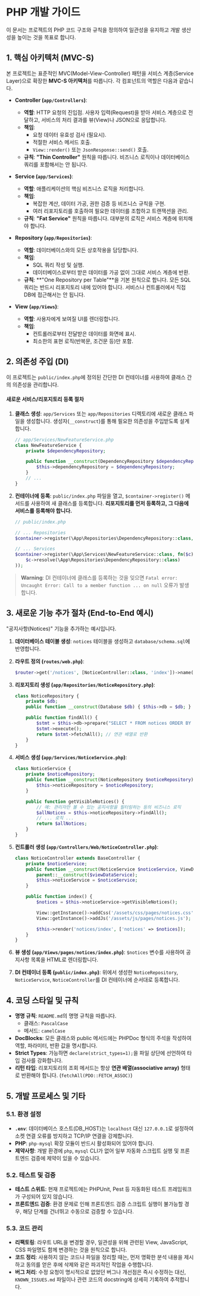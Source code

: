 # PHP 개발 가이드

이 문서는 프로젝트의 PHP 코드 구조와 규칙을 정의하여 일관성을 유지하고 개발 생산성을 높이는 것을 목표로 합니다.

## 1. 핵심 아키텍처 (MVC-S)

본 프로젝트는 표준적인 MVC(Model-View-Controller) 패턴을 서비스 계층(Service Layer)으로 확장한 **MVC-S 아키텍처**를 따릅니다. 각 컴포넌트의 역할은 다음과 같습니다.

- **Controller (`app/Controllers`)**:
  - **역할**: HTTP 요청의 진입점. 사용자 입력(Request)을 받아 서비스 계층으로 전달하고, 서비스의 처리 결과를 뷰(View)나 JSON으로 응답합니다.
  - **책임**:
    - 요청 데이터 유효성 검사 (필요시).
    - 적절한 서비스 메서드 호출.
    - `View::render()` 또는 `JsonResponse::send()` 호출.
  - **규칙**: **"Thin Controller"** 원칙을 따릅니다. 비즈니스 로직이나 데이터베이스 쿼리를 포함해서는 안 됩니다.

- **Service (`app/Services`)**:
  - **역할**: 애플리케이션의 핵심 비즈니스 로직을 처리합니다.
  - **책임**:
    - 복잡한 계산, 데이터 가공, 권한 검증 등 비즈니스 규칙을 구현.
    - 여러 리포지토리를 호출하여 필요한 데이터를 조합하고 트랜잭션을 관리.
  - **규칙**: **"Fat Service"** 원칙을 따릅니다. 대부분의 로직은 서비스 계층에 위치해야 합니다.

- **Repository (`app/Repositories`)**:
  - **역할**: 데이터베이스와의 모든 상호작용을 담당합니다.
  - **책임**:
    - SQL 쿼리 작성 및 실행.
    - 데이터베이스로부터 받은 데이터를 가공 없이 그대로 서비스 계층에 반환.
  - **규칙**: **"One Repository per Table"**을 기본 원칙으로 합니다. 모든 SQL 쿼리는 반드시 리포지토리 내에 있어야 합니다. 서비스나 컨트롤러에서 직접 DB에 접근해서는 안 됩니다.

- **View (`app/Views`)**:
  - **역할**: 사용자에게 보여질 UI를 렌더링합니다.
  - **책임**:
    - 컨트롤러로부터 전달받은 데이터를 화면에 표시.
    - 최소한의 표현 로직(반복문, 조건문 등)만 포함.

## 2. 의존성 주입 (DI)

이 프로젝트는 `public/index.php`에 정의된 간단한 DI 컨테이너를 사용하여 클래스 간의 의존성을 관리합니다.

#### 새로운 서비스/리포지토리 등록 절차

1.  **클래스 생성**: `app/Services` 또는 `app/Repositories` 디렉토리에 새로운 클래스 파일을 생성합니다. 생성자(`__construct`)를 통해 필요한 의존성을 주입받도록 설계합니다.

    ```php
    // app/Services/NewFeatureService.php
    class NewFeatureService {
        private $dependencyRepository;

        public function __construct(DependencyRepository $dependencyRepository) {
            $this->dependencyRepository = $dependencyRepository;
        }
        // ...
    }
    ```

2.  **컨테이너에 등록**: `public/index.php` 파일을 열고, `$container->register()` 메서드를 사용하여 새 클래스를 등록합니다. **리포지토리를 먼저 등록하고, 그 다음에 서비스를 등록해야 합니다.**

    ```php
    // public/index.php

    // ... Repositories
    $container->register(\App\Repositories\DependencyRepository::class, fn($c) => new \App\Repositories\DependencyRepository($c->resolve(Database::class)));

    // ... Services
    $container->register(\App\Services\NewFeatureService::class, fn($c) => new \App\Services\NewFeatureService(
        $c->resolve(\App\Repositories\DependencyRepository::class)
    ));
    ```

> **Warning**: DI 컨테이너에 클래스를 등록하는 것을 잊으면 `Fatal error: Uncaught Error: Call to a member function ... on null` 오류가 발생합니다.

## 3. 새로운 기능 추가 절차 (End-to-End 예시)

"공지사항(Notices)" 기능을 추가하는 예시입니다.

1.  **데이터베이스 테이블 생성**: `notices` 테이블을 생성하고 `database/schema.sql`에 반영합니다.

2.  **라우트 정의 (`routes/web.php`)**:
    ```php
    $router->get('/notices', [NoticeController::class, 'index'])->name('notices.index');
    ```

3.  **리포지토리 생성 (`app/Repositories/NoticeRepository.php`)**:
    ```php
    class NoticeRepository {
        private $db;
        public function __construct(Database $db) { $this->db = $db; }

        public function findAll() {
            $stmt = $this->db->prepare("SELECT * FROM notices ORDER BY created_at DESC");
            $stmt->execute();
            return $stmt->fetchAll(); // 연관 배열로 반환
        }
    }
    ```

4.  **서비스 생성 (`app/Services/NoticeService.php`)**:
    ```php
    class NoticeService {
        private $noticeRepository;
        public function __construct(NoticeRepository $noticeRepository) {
            $this->noticeRepository = $noticeRepository;
        }

        public function getVisibleNotices() {
            // 예: 관리자만 볼 수 있는 공지사항을 필터링하는 등의 비즈니스 로직
            $allNotices = $this->noticeRepository->findAll();
            // ... 로직 ...
            return $allNotices;
        }
    }
    ```

5.  **컨트롤러 생성 (`app/Controllers/Web/NoticeController.php`)**:
    ```php
    class NoticeController extends BaseController {
        private $noticeService;
        public function __construct(NoticeService $noticeService, ViewDataService $viewDataService) {
            parent::__construct($viewDataService);
            $this->noticeService = $noticeService;
        }

        public function index() {
            $notices = $this->noticeService->getVisibleNotices();

            View::getInstance()->addCss('/assets/css/pages/notices.css');
            View::getInstance()->addJs('/assets/js/pages/notices.js');

            $this->render('notices/index', ['notices' => $notices]);
        }
    }
    ```

6.  **뷰 생성 (`app/Views/pages/notices/index.php`)**:
    `$notices` 변수를 사용하여 공지사항 목록을 HTML로 렌더링합니다.

7.  **DI 컨테이너 등록 (`public/index.php`)**:
    위에서 생성한 `NoticeRepository`, `NoticeService`, `NoticeController`를 DI 컨테이너에 순서대로 등록합니다.

## 4. 코딩 스타일 및 규칙

- **명명 규칙**: `README.md`의 명명 규칙을 따릅니다.
  - 클래스: `PascalCase`
  - 메서드: `camelCase`
- **DocBlocks**: 모든 클래스와 public 메서드에는 PHPDoc 형식의 주석을 작성하여 역할, 파라미터, 반환 값을 명시합니다.
- **Strict Types**: 가능하면 `declare(strict_types=1);`을 파일 상단에 선언하여 타입 검사를 강화합니다.
- **리턴 타입**: 리포지토리의 조회 메서드는 항상 **연관 배열(associative array)** 형태로 반환해야 합니다. (`fetchAll(PDO::FETCH_ASSOC)`)

## 5. 개발 프로세스 및 기타

### 5.1. 환경 설정

-   **`.env`**: 데이터베이스 호스트(DB_HOST)는 `localhost` 대신 `127.0.0.1`로 설정하여 소켓 연결 오류를 방지하고 TCP/IP 연결을 강제합니다.
-   **PHP**: `php-mysql` 확장 모듈이 반드시 활성화되어 있어야 합니다.
-   **제약사항**: 개발 환경에 `php`, `mysql` CLI가 없어 일부 자동화 스크립트 실행 및 프론트엔드 검증에 제약이 있을 수 있습니다.

### 5.2. 테스트 및 검증

-   **테스트 스위트**: 현재 프로젝트에는 PHPUnit, Pest 등 자동화된 테스트 프레임워크가 구성되어 있지 않습니다.
-   **프론트엔드 검증**: 환경 문제로 인해 프론트엔드 검증 스크립트 실행이 불가능할 경우, 해당 단계를 건너뛰고 수동으로 검증할 수 있습니다.

### 5.3. 코드 관리

-   **리팩토링**: 라우트 URL을 변경할 경우, 일관성을 위해 관련된 View, JavaScript, CSS 파일명도 함께 변경하는 것을 원칙으로 합니다.
-   **코드 정리**: 사용하지 않는 코드나 파일을 정리할 때는, 먼저 명확한 분석 내용을 제시하고 동의를 얻은 후에 삭제와 같은 파괴적인 작업을 수행합니다.
-   **버그 처리**: 수정 요청이 명시적으로 없었던 버그나 개선점은 즉시 수정하는 대신, `KNOWN_ISSUES.md` 파일이나 관련 코드의 docstring에 상세히 기록하여 추적합니다.
